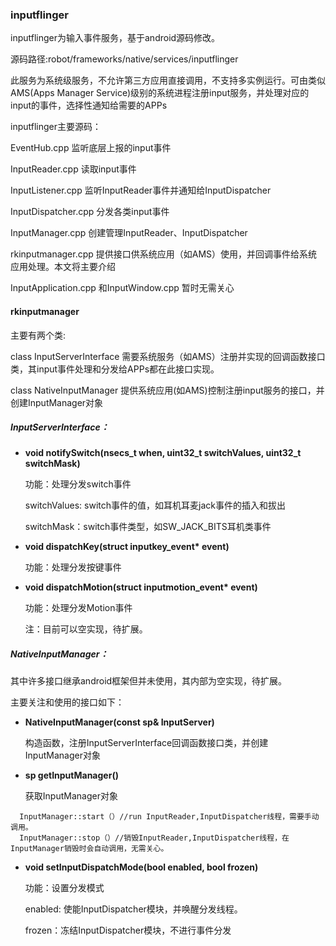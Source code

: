 ### inputflinger

inputflinger为输入事件服务，基于android源码修改。

源码路径:robot/frameworks/native/services/inputflinger

此服务为系统级服务，不允许第三方应用直接调用，不支持多实例运行。可由类似AMS(Apps Manager Service)级别的系统进程注册input服务，并处理对应的input的事件，选择性通知给需要的APPs

inputflinger主要源码：

EventHub.cpp 监听底层上报的input事件

InputReader.cpp 读取input事件

InputListener.cpp 监听InputReader事件并通知给InputDispatcher

InputDispatcher.cpp 分发各类input事件

InputManager.cpp 创建管理InputReader、InputDispatcher

rkinputmanager.cpp 提供接口供系统应用（如AMS）使用，并回调事件给系统应用处理。本文将主要介绍

InputApplication.cpp 和InputWindow.cpp 暂时无需关心


#### rkinputmanager
主要有两个类:

class InputServerInterface 需要系统服务（如AMS）注册并实现的回调函数接口类，其input事件处理和分发给APPs都在此接口实现。

class NativeInputManager 提供系统应用(如AMS)控制注册input服务的接口，并创建InputManager对象


##### InputServerInterface：

- **void notifySwitch(nsecs_t when, uint32_t switchValues, uint32_t switchMask)**

  功能：处理分发switch事件
  
  switchValues: switch事件的值，如耳机耳麦jack事件的插入和拔出
  
  switchMask：switch事件类型，如SW_JACK_BITS耳机类事件


- **void dispatchKey(struct inputkey_event\* event)**

  功能：处理分发按键事件


- **void dispatchMotion(struct inputmotion_event\* event)**
  
  功能：处理分发Motion事件
  
  注：目前可以空实现，待扩展。

##### NativeInputManager：
其中许多接口继承android框架但并未使用，其内部为空实现，待扩展。

主要关注和使用的接口如下：

- **NativeInputManager(const sp<InputServerInterface>& InputServer)**
  
  构造函数，注册InputServerInterface回调函数接口类，并创建InputManager对象


- **sp<InputManager> getInputManager()**
  
  获取InputManager对象
  
```
  InputManager::start（）//run InputReader,InputDispatcher线程，需要手动调用。
  InputManager::stop（）//销毁InputReader,InputDispatcher线程，在InputManager销毁时会自动调用，无需关心。
```


- **void setInputDispatchMode(bool enabled, bool frozen)**
  
  功能：设置分发模式
  
  enabled: 使能InputDispatcher模块，并唤醒分发线程。
  
  frozen：冻结InputDispatcher模块，不进行事件分发



